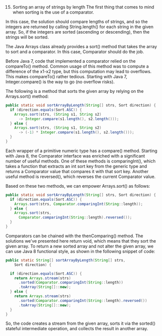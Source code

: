 15. Sorting an array of strings by length
The first thing that comes to mind when sorting is the use of a comparator.

In this case, the solution should compare lengths of strings, and so the integers are returned by calling String.length() for each string in the given array. So, if the integers are sorted (ascending or descending), then the strings will be sorted.

The Java Arrays class already provides a sort() method that takes the array to sort and a comparator. In this case, Comparator<String> should do the job.

<p>Before Java 7, code that implemented a comparator relied on the compareTo() method. Common usage of this method was to compute a difference of the x1-x2 type, but this computation may lead to overflows. This makes compareTo() rather tedious. Starting with Java 7, Integer.compare() is the way to go (no overflow risks).<p>
The following is a method that sorts the given array by relying on the Arrays.sort() method:

```java
public static void sortArrayByLength(String[] strs, Sort direction) {
  if (direction.equals(Sort.ASC)) {
    Arrays.sort(strs, (String s1, String s2) 
      -> Integer.compare(s1.length(), s2.length()));
  } else {
    Arrays.sort(strs, (String s1, String s2) 
      -> (-1) * Integer.compare(s1.length(), s2.length()));
  }
}
```

Each wrapper of a primitive numeric type has a compare() method.
Starting with Java 8, the Comparator interface was enriched with a significant number of useful methods. One of these methods is comparingInt(), which takes a function that extracts an int sort key from the generic type and returns a Comparator<T> value that compares it with that sort key. Another useful method is reversed(), which reverses the current Comparator value.

Based on these two methods, we can empower Arrays.sort() as follows:

```java
public static void sortArrayByLength(String[] strs, Sort direction) {
  if (direction.equals(Sort.ASC)) {
    Arrays.sort(strs, Comparator.comparingInt(String::length));
  } else {
    Arrays.sort(strs, 
      Comparator.comparingInt(String::length).reversed());
  }
}
```
Comparators can be chained with the thenComparing() method.
The solutions we've presented here return void, which means that they sort the given array. To return a new sorted array and not alter the given array, we can use Java 8 functional style, as shown in the following snippet of code: 

```java
public static String[] sortArrayByLength(String[] strs, 
    Sort direction) {

  if (direction.equals(Sort.ASC)) {
    return Arrays.stream(strs)
      .sorted(Comparator.comparingInt(String::length))
      .toArray(String[]::new);
  } else {
    return Arrays.stream(strs)
      .sorted(Comparator.comparingInt(String::length).reversed())
      .toArray(String[]::new);
  }
}
```
So, the code creates a stream from the given array, sorts it via the sorted() stateful intermediate operation, and collects the result in another array.